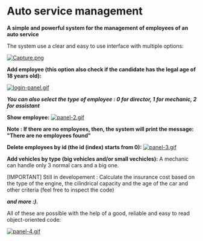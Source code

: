 # Auto service management

**A simple and powerful system for the management of employees of an auto service**

The system use a clear and easy to use interface with multiple options:

[![Capture.png](https://i.postimg.cc/TPZ4m2vG/Capture.png)](https://postimg.cc/sB4mCr20)

 **Add employee (this option also check if the candidate has the legal age of 18 years old):**

[![login-panel.gif](https://i.postimg.cc/mk6MzDKy/login-panel.gif)](https://postimg.cc/N2mLZgsK)

***You can also select the type of employee : 
0 for director, 
1 for mechanic,
2 for assistant***

**Show employee:**
[![panel-2.gif](https://i.postimg.cc/T1GGVJvR/panel-2.gif)](https://postimg.cc/gXMfdR05)

**Note : If there are no employees, then, the system will print the message: "There are no employees found"**

**Delete employees by id (the id (index) starts from 0):**
[![panel-3.gif](https://i.postimg.cc/1Xz718pG/panel-3.gif)](https://postimg.cc/ft6fxTqy)

**Add vehicles by type (big vehicles and/or small vechicles):**
A mechanic can handle only 3 normal cars and a big one.


[IMPORTANT] Still in developement : Calculate the insurance cost based on the type of the engine, the cilindrical capacity and the age of the car and other criteria (feel free to inspect the code)

***and more :).***

All of these are possible with the help of a good, reliable and easy to read object-oriented code:

[![panel-4.gif](https://i.postimg.cc/Kvtb9V8m/panel-4.gif)](https://postimg.cc/jLqB2Mf1)



